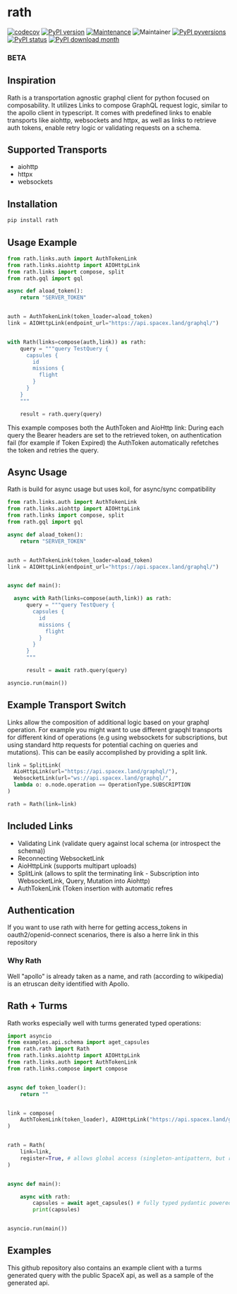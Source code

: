 # rath

[![codecov](https://codecov.io/gh/jhnnsrs/rath/branch/master/graph/badge.svg?token=UGXEA2THBV)](https://codecov.io/gh/jhnnsrs/rath)
[![PyPI version](https://badge.fury.io/py/rath.svg)](https://pypi.org/project/rath/)
[![Maintenance](https://img.shields.io/badge/Maintained%3F-yes-green.svg)](https://pypi.org/project/rath/)
![Maintainer](https://img.shields.io/badge/maintainer-jhnnsrs-blue)
[![PyPI pyversions](https://img.shields.io/pypi/pyversions/rath.svg)](https://pypi.python.org/pypi/rath/)
[![PyPI status](https://img.shields.io/pypi/status/rath.svg)](https://pypi.python.org/pypi/rath/)
[![PyPI download month](https://img.shields.io/pypi/dm/rath.svg)](https://pypi.python.org/pypi/rath/)

### BETA

## Inspiration

Rath is a transportation agnostic graphql client for python focused on composability. It utilizes Links to
compose GraphQL request logic, similar to the apollo client in typescript. It comes with predefined links to
enable transports like aiohttp, websockets and httpx, as well as links to retrieve auth tokens, enable retry logic
or validating requests on a schema.

## Supported Transports

- aiohttp
- httpx
- websockets

## Installation

```bash
pip install rath
```

## Usage Example

```python
from rath.links.auth import AuthTokenLink
from rath.links.aiohttp import AIOHttpLink
from rath.links import compose, split
from rath.gql import gql

async def aload_token():
    return "SERVER_TOKEN"


auth = AuthTokenLink(token_loader=aload_token)
link = AIOHttpLink(endpoint_url="https://api.spacex.land/graphql/")


with Rath(links=compose(auth,link)) as rath:
    query = """query TestQuery {
      capsules {
        id
        missions {
          flight
        }
      }
    }
    """

    result = rath.query(query)
```

This example composes both the AuthToken and AioHttp link: During each query the Bearer headers are set to the retrieved token, on authentication fail (for example if Token Expired) the AuthToken automatically refetches the token and retries the query.

## Async Usage

Rath is build for async usage but uses koil, for async/sync compatibility

```python
from rath.links.auth import AuthTokenLink
from rath.links.aiohttp import AIOHttpLink
from rath.links import compose, split
from rath.gql import gql

async def aload_token():
    return "SERVER_TOKEN"


auth = AuthTokenLink(token_loader=aload_token)
link = AIOHttpLink(endpoint_url="https://api.spacex.land/graphql/")


async def main():

  async with Rath(links=compose(auth,link)) as rath:
      query = """query TestQuery {
        capsules {
          id
          missions {
            flight
          }
        }
      }
      """

      result = await rath.query(query)

asyncio.run(main())
```

## Example Transport Switch

Links allow the composition of additional logic based on your graphql operation. For example you might want
to use different grapqhl transports for different kind of operations (e.g using websockets for subscriptions,
but using standard http requests for potential caching on queries and mutations). This can be easily
accomplished by providing a split link.

```python
link = SplitLink(
  AioHttpLink(url="https://api.spacex.land/graphql/"),
  WebsocketLink(url="ws://api.spacex.land/graphql/",
  lambda o: o.node.operation == OperationType.SUBSCRIPTION
)

rath = Rath(link=link)

```

## Included Links

- Validating Link (validate query against local schema (or introspect the schema))
- Reconnecting WebsocketLink
- AioHttpLink (supports multipart uploads)
- SplitLink (allows to split the terminating link - Subscription into WebsocketLink, Query, Mutation into Aiohttp)
- AuthTokenLink (Token insertion with automatic refres

## Authentication

If you want to use rath with herre for getting access_tokens in oauth2/openid-connect scenarios, there is also a herre link
in this repository

### Why Rath

Well "apollo" is already taken as a name, and rath (according to wikipedia) is an etruscan deity identified with Apollo.

## Rath + Turms

Rath works especially well with turms generated typed operations:

```python
import asyncio
from examples.api.schema import aget_capsules
from rath.rath import Rath
from rath.links.aiohttp import AIOHttpLink
from rath.links.auth import AuthTokenLink
from rath.links.compose import compose


async def token_loader():
    return ""


link = compose(
    AuthTokenLink(token_loader), AIOHttpLink("https://api.spacex.land/graphql/")
)


rath = Rath(
    link=link,
    register=True, # allows global access (singleton-antipattern, but rath has no state)
)


async def main():

    async with rath:
        capsules = await aget_capsules() # fully typed pydantic powered dataclasses generated through turms
        print(capsules)


asyncio.run(main())

```

## Examples

This github repository also contains an example client with a turms generated query with the public SpaceX api, as well as a sample of the generated api.
